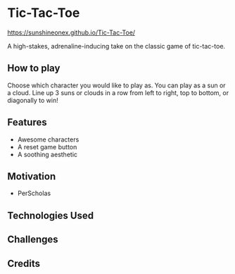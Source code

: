 # Tic-Tac-Toe
https://sunshineonex.github.io/Tic-Tac-Toe/

A high-stakes, adrenaline-inducing take on the classic game of tic-tac-toe.

## How to play
Choose which character you would like to play as. You can play as a sun or a cloud. Line up 3 suns or clouds in a row from left to right, top to bottom, or diagonally to win!

## Features
- Awesome characters
- A reset game button
- A soothing aesthetic

## Motivation
- PerScholas

## Technologies Used


## Challenges

## Credits